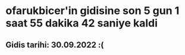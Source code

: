 # ofarukbicer'in gidisine son 5 gun 1 saat 55 dakika 42 saniye kaldi

## Gidis tarihi: 30.09.2022 :(